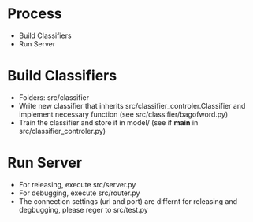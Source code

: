 # Process
- Build Classifiers
- Run Server

# Build Classifiers
- Folders: src/classifier
- Write new classifier that inherits src/classifier_controler.Classifier and implement necessary function (see src/classifier/bagofword.py)
- Train the classifier and store it in model/ (see if __main__ in src/classifier_controler.py)

# Run Server
- For releasing, execute src/server.py
- For debugging, execute src/router.py
- The connection settings (url and port) are differnt for releasing and degbugging, please reger to src/test.py
